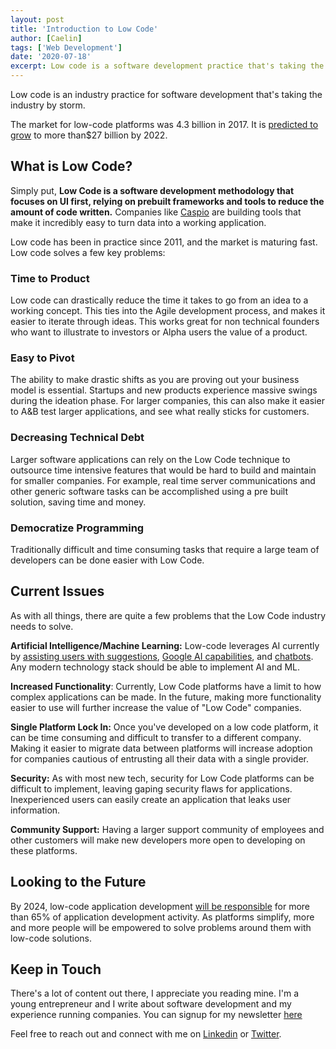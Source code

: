 ```yaml
---
layout: post
title: 'Introduction to Low Code'
author: [Caelin]
tags: ['Web Development']
date: '2020-07-18'
excerpt: Low code is a software development practice that's taking the industry by storm.
---
```

Low code is an industry practice for software development that's taking the industry by storm.

The market for low-code platforms was 4.3 billion in 2017. It is [predicted to grow](https://www.csoonline.com/article/3404216/4-security-concerns-for-low-code-and-no-code-development.html) to more than$27 billion by 2022.

## What is Low Code?
Simply put, **Low Code is a software development methodology that focuses on UI first, relying on prebuilt frameworks and tools to reduce the amount of code written.** Companies like [Caspio](https://www.caspio.com/) are building tools that make it incredibly easy to turn data into a working application.

Low code has been in practice since 2011, and the market is maturing fast. Low code solves a few key problems:

### Time to Product
Low code can drastically reduce the time it takes to go from an idea to a working concept. This ties into the Agile development process, and makes it easier to iterate through ideas. This works great for non technical founders who want to illustrate to investors or Alpha users the value of a product.

### Easy to Pivot
The ability to make drastic shifts as you are proving out your business model is essential. Startups and new products experience massive swings during the ideation phase. For larger companies, this can also make it easier to A&B test larger applications, and see what really sticks for customers.

### Decreasing Technical Debt
Larger software applications can rely on the Low Code technique to outsource time intensive features that would be hard to build and maintain for smaller companies. For example, real time server communications and other generic software tasks can be accomplished using a pre built solution, saving time and money.

### Democratize Programming
Traditionally difficult and time consuming tasks that require a large team of developers can be done easier with Low Code. 

## Current Issues
As with all things, there are quite a few problems that the Low Code industry needs to solve. 

**Artificial Intelligence/Machine Learning:** Low-code leverages AI currently by [assisting users with suggestions](https://www.zdnet.com/article/exclusive-industry-first-ai-low-code-platform-helps-you-build-apps-without-a-developer/), [Google AI capabilities](https://www.appian.com/platform/artificial-intelligence/), and [chatbots](https://techcrunch.com/2019/11/04/microsoft-launches-power-virtual-agents-its-no-code-bot-builder/). Any modern technology stack should be able to implement AI and ML. 

**Increased Functionality**: Currently, Low Code platforms have a limit to how complex applications can be made. In the future, making more functionality easier to use will further increase the value of "Low Code" companies.  

**Single Platform Lock In:** Once you've developed on a low code platform, it can be time consuming and difficult to transfer to a different company. Making it easier to migrate data between platforms will increase adoption for companies cautious of entrusting all their data with a single provider. 

**Security:** As with most new tech, security for Low Code platforms can be difficult to implement, leaving gaping security flaws for applications. Inexperienced users can easily create an application that leaks user information. 

**Community Support:** Having a larger support community of employees and other customers will make new developers more open to developing on these platforms. 


## Looking to the Future

By 2024, low-code application development [will be responsible](https://www.gartner.com/en/documents/3956079/magic-quadrant-for-enterprise-low-code-application-platf) for more than 65% of application development activity. As platforms simplify, more and more people will be empowered to solve problems around them with low-code solutions.

## Keep in Touch
There's a lot of content out there, I appreciate you reading mine. I'm a young entrepreneur and I write about software development and my experience running companies. You can signup for my newsletter [here](https://newsletter.cometcode.io/)

Feel free to reach out and connect with me on [Linkedin](https://www.linkedin.com/in/caelinsutch) or [Twitter](https://twitter.com/caelin_sutch). 
